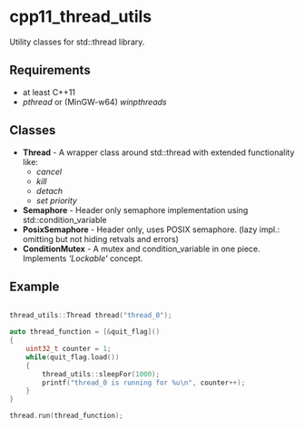 # cpp11_thread_utils
Utility classes for std::thread library.

## Requirements
* at least C++11
* _pthread_ or (MinGW-w64) _winpthreads_

## Classes
* **Thread** - A wrapper class around std::thread with extended functionality like:
  * _cancel_
  * _kill_
  * _detach_
  * _set priority_
* **Semaphore** - Header only semaphore implementation using std::condition_variable
* **PosixSemaphore** - Header only, uses POSIX semaphore. (lazy impl.: omitting but not hiding retvals and errors) 
* **ConditionMutex** - A mutex and condition_variable in one piece. Implements _'Lockable'_ concept.

## Example
```c++

thread_utils::Thread thread("thread_0");

auto thread_function = [&quit_flag]()
{
    uint32_t counter = 1;
    while(quit_flag.load())
    {
        thread_utils::sleepFor(1000);
        printf("thread_0 is running for %u\n", counter++);
    }
}

thread.run(thread_function);
```
